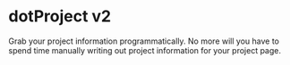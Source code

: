# dotProject v2

Grab your project information programmatically. No more will you have to spend time manually writing out project information for your project page. 

